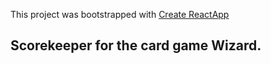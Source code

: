 This project was bootstrapped with [Create ReactApp](https://github.com/facebook/create-react-app)

## Scorekeeper for the card game Wizard. 
